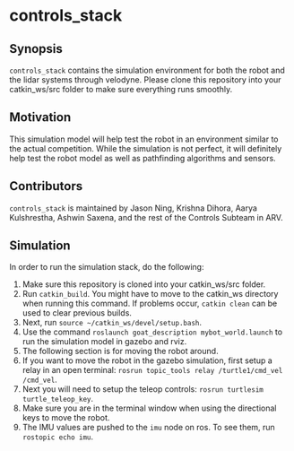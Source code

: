 # controls_stack

## Synopsis

`controls_stack` contains the simulation environment for both the robot and the lidar systems through velodyne. Please clone this repository into your catkin_ws/src folder to make sure everything runs smoothly.

## Motivation

This simulation model will help test the robot in an environment similar to the actual competition. While the simulation is not perfect, it will definitely help test the robot model as well as pathfinding algorithms and sensors.

## Contributors

`controls_stack` is maintained by Jason Ning, Krishna Dihora, Aarya Kulshrestha, Ashwin Saxena, and the rest of the Controls Subteam in ARV.

## Simulation

In order to run the simulation stack, do the following:

1. Make sure this repository is cloned into your catkin_ws/src folder.
2. Run `catkin_build`. You might have to move to the catkin_ws directory when running this command. If problems occur, `catkin clean` can be used to clear previous builds.
3. Next, run `source ~/catkin_ws/devel/setup.bash`. 
4. Use the command `roslaunch goat_description mybot_world.launch` to run the simulation model in gazebo and rviz.
5. The following section is for moving the robot around.
6. If you want to move the robot in the gazebo simulation, first setup a relay in an open terminal: `rosrun topic_tools relay /turtle1/cmd_vel /cmd_vel`.
7. Next you will need to setup the teleop controls: `rosrun turtlesim turtle_teleop_key`.
8. Make sure you are in the terminal window when using the directional keys to move the robot.
9. The IMU values are pushed to the `imu` node on ros. To see them, run `rostopic echo imu`.


